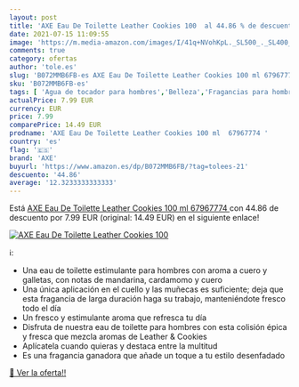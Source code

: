 ```yaml
---
layout: post
title: 'AXE Eau De Toilette Leather Cookies 100  al 44.86 % de descuento'
date: 2021-07-15 11:09:55
image: 'https://m.media-amazon.com/images/I/41q+NVohKpL._SL500_._SL400_.jpg'
comments: true
category: ofertas
author: 'tole.es'
slug: 'B072MMB6FB-es AXE Eau De Toilette Leather Cookies 100 ml 67967774'
sku: 'B072MMB6FB-es'
tags: [ 'Agua de tocador para hombres','Belleza','Fragancias para hombres','Perfumes y fragancias','axe','de','eau','toilette', ]
actualPrice: 7.99 EUR
currency: EUR
price: 7.99
comparePrice: 14.49 EUR
prodname: 'AXE Eau De Toilette Leather Cookies 100 ml  67967774 '
country: 'es'
flag: '🇪🇸'
brand: 'AXE'
buyurl: 'https://www.amazon.es/dp/B072MMB6FB/?tag=tolees-21'
descuento: '44.86'
average: '12.3233333333333'
---
```


Está [AXE Eau De Toilette Leather Cookies 100 ml  67967774 ](https://www.amazon.es/dp/B072MMB6FB/?tag=tolees-21) con 44.86 de descuento por 7.99 EUR (original: 14.49 EUR) en el siguiente enlace!

[![AXE Eau De Toilette Leather Cookies 100 ](https://m.media-amazon.com/images/I/41q+NVohKpL._SL500_._SL400_.jpg)](https://www.amazon.es/dp/B072MMB6FB/?tag=tolees-21)

ℹ️:

- Una eau de toilette estimulante para hombres con aroma a cuero y galletas, con notas de mandarina, cardamomo y cuero
- Una única aplicación en el cuello y las muñecas es suficiente; deja que esta fragancia de larga duración haga su trabajo, manteniéndote fresco todo el día
- Un fresco y estimulante aroma que refresca tu día
- Disfruta de nuestra eau de toilette para hombres con esta colisión épica y fresca que mezcla aromas de Leather & Cookies
- Aplícatela cuando quieras y destaca entre la multitud
- Es una fragancia ganadora que añade un toque a tu estilo desenfadado

[🛒 Ver la oferta!!](https://www.amazon.es/dp/B072MMB6FB/?tag=tolees-21)
